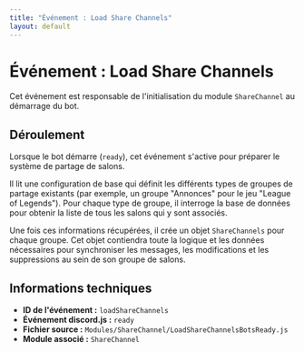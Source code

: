```yaml
---
title: "Événement : Load Share Channels"
layout: default
---
```


# Événement : Load Share Channels

Cet événement est responsable de l'initialisation du module `ShareChannel` au démarrage du bot.

## Déroulement

Lorsque le bot démarre (`ready`), cet événement s'active pour préparer le système de partage de salons.

Il lit une configuration de base qui définit les différents types de groupes de partage existants (par exemple, un groupe "Annonces" pour le jeu "League of Legends"). Pour chaque type de groupe, il interroge la base de données pour obtenir la liste de tous les salons qui y sont associés.

Une fois ces informations récupérées, il crée un objet `ShareChannels` pour chaque groupe. Cet objet contiendra toute la logique et les données nécessaires pour synchroniser les messages, les modifications et les suppressions au sein de son groupe de salons.

## Informations techniques

- **ID de l'événement :** `loadShareChannels`
- **Événement discord.js :** `ready`
- **Fichier source :** `Modules/ShareChannel/LoadShareChannelsBotsReady.js`
- **Module associé :** `ShareChannel`
